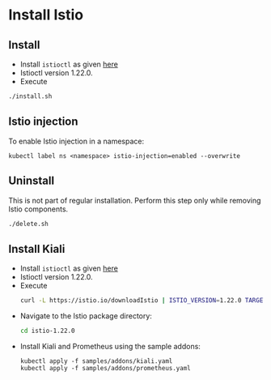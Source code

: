 # Install Istio 
## Install
* Install `istioctl` as given [here](https://istio.io/latest/docs/setup/getting-started/#download)
* Istioctl version 1.22.0.
* Execute
```bash
./install.sh
```
## Istio injection
To enable Istio injection in a namespace:
```kubectl
kubectl label ns <namespace> istio-injection=enabled --overwrite
```
## Uninstall
This is not part of regular installation. Perform this step only while removing Istio components.
```bash
./delete.sh
```
## Install Kiali 
* Install `istioctl` as given [here](https://istio.io/latest/docs/setup/getting-started/#download)
* Istioctl version 1.22.0.
* Execute
  ```bash
  curl -L https://istio.io/downloadIstio | ISTIO_VERSION=1.22.0 TARGET_ARCH=x86_64 sh -
  ```
* Navigate to the Istio package directory:
  ```bash
  cd istio-1.22.0
  ```
* Install Kiali and Prometheus using the sample addons:
  ```kubectl
  kubectl apply -f samples/addons/kiali.yaml
  kubectl apply -f samples/addons/prometheus.yaml
  ```
